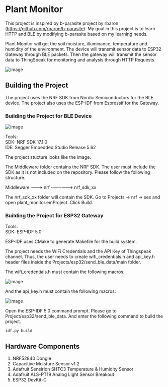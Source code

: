 # Plant Monitor

This project is inspired by b-parasite project by rbaron (https://github.com/rbaron/b-parasite).
My goal in this project is to learn HTTP and BLE by modifying b-parasite based on my learning
needs.

Plant Monitor will get the soil moisture, illuminance, temperature and humidity of the environment.
The device will transmit sensor data to ESP32 Gateway through BLE packets. Then the gateway will transmit
the sensor data to ThingSpeak for monitoring and analysis through HTTP Requests.

![image](https://github.com/russelroman/plant_monitor/assets/120916430/dd65a0ef-c255-4a52-85a8-3f54af4952ce)


## Building the Project

The project uses the NRF SDK from Nordic Semiconductors for the BLE device.
The project also uses the ESP-IDF from Espressif for the Gateway.

### Building the Project for BLE Device

![image](https://github.com/russelroman/plant_monitor/assets/120916430/82d1668f-ca5b-4701-bfe8-7463cd3cca00)

Tools:<br />
SDK: NRF SDK 17.1.0<br />
IDE: Segger Embedded Studio Release 5.62<br />

The project stucture looks like the image.

The Middleware folder contains the NRF SDK. The user must include the SDK
as it is not included on the repository. Please follow the following structure.

Middleware
---> nrf
--------> nrf_sdk_xx

The nrf_sdk_xx folder will contain the SDK.
Go to Projects -> nrf -> ses and open plant_monitor.emProject. Click Build.

### Building the Project for ESP32 Gateway

Tools:<br />
SDK: ESP-IDF 5.0<br />

ESP-IDF uses CMake to generate Makefile for the build system.

The project needs the WiFi Credentials and the API Key of Thingspeak channel.
Thus, the user needs to create wifi_credentials.h and api_key.h header files
inside the Projects/esp32/send_ble_data/main folder.

The wifi_credentials.h must contain the following macros:

![image](https://github.com/russelroman/plant_monitor/assets/120916430/1d6fc85a-2d75-48f8-ad15-12c3242637f2)

And the api_key.h must contain the following macros:

![image](https://github.com/russelroman/plant_monitor/assets/120916430/4521980b-c2af-4c92-bbd2-1fa3f38b6f58)

Open the ESP-IDF 5.0 command prompt. Please go to Project/esp32/send_ble_data. And enter the following
command to build the project.

    idf.py build

## Hardware Components

1. NRF52840 Dongle
2. Capacitive Moisture Sensor v1.2
3. Adafruit Sensirion SHTC3 Temperature & Humidity Sensor
4. Adafruit ALS-PT19 Analog Light Sensor Breakout
5. ESP32 DevKit-C





















